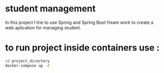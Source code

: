 # student management
In this project I trie to use Spring and Spring Boot fream work to create a web aplication for managing student.

# to run project inside containers use :
```sh
cd project_directory
docker-compose up -d
```